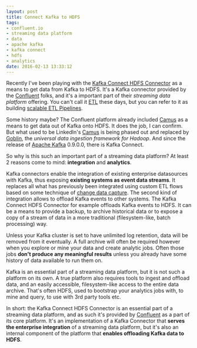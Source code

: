 ```yaml
---
layout: post
title: Connect Kafka to HDFS
tags:
- confluent.io
- streaming data platform
- data
- apache kafka
- kafka connect
- hdfs
- analytics
date: 2016-02-13 13:33:12
---
```

Recently I've been playing with the [Kafka Connect HDFS Connector](http://docs.confluent.io/2.0.0/connect/connect-hdfs/docs/index.html) as a means to get data from Kafka to HDFS. It's a Kafka connector provided by the [Confluent](http://www.confluent.io/) folks, and it's a important part of their *streaming data platform* offering. You can't call it [ETL](http://noetl.org/) these days, but you can refer to it as building [scalable ETL Pipelines](http://www.confluent.io/blog/how-to-build-a-scalable-etl-pipeline-with-kafka-connect).

Some history maybe? The Confluent platform already included [Camus](https://github.com/linkedin/camus) as a means to get data out of Kafka onto HDFS. It does the job, I can confirm. But what used to be LinkedIn's [Camus](https://github.com/linkedin/camus) is being phased out and replaced by [Goblin](https://github.com/linkedin/gobblin), the _universal data ingestion framework for Hadoop_. And since the release of [Apache Kafka](http://kafka.apache.org/) 0.9.0.0, there is Kafka Connect.

So why is this such an important part of a streaming data platform? At least 2 reasons come to mind: **integration** and **analytics**. 

Kafka connectors enable the integration of existing enterprise datasources with Kafka, thus exposing **existing systems as event data streams**. It replaces all what has previously been integrated using custom ETL flows based on some technique of [change data capture](https://en.wikipedia.org/wiki/Change_data_capture). The second kind of integration allows to offload Kafka events to other systems. The Kafka Connect HDFS Connector for example offloads Kafka events to HDFS. It can be a means to provide a backup, to archive historical data or to expose a copy of a stream of data in a more traditional (filesystem-like, batch processing) way.

Unless your Kafka cluster is set to have unlimited log retention, data will be removed from it eventually. A full archive will often be required however when you explore or mine your data and create analytic jobs. Often those jobs **don't produce any meaningful results** unless you already have some history of data available to run them on. 

Kafka is an essential part of a streaming data platform, but it is not such a platform on its own. A true platform also requires tools to ingest and offload data, and an easily accessible, filesystem-like access to the entire data archive. That's often HDFS, used to bootstrap your analytics jobs with, to mine and query, to use with 3rd party tools etc.

In short: the Kafka Connect HDFS Connector is an essential part of a streaming data platform, and as such it's provided by [Confluent](http://www.confluent.io/) as a part of its core platform. It's an implementation of a Kafka Connector that **serves the enterprise integration** of a streaming data platform, but it's also an internal component of the platform that **enables offloading Kafka data to HDFS**.
